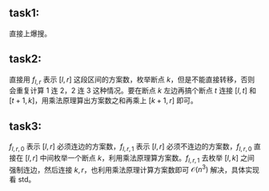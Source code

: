 ## task1:
直接上爆搜。
## task2:
直接用 $f_{l,r}$ 表示 $[l,r]$ 这段区间的方案数，枚举断点 $k$，但是不能直接转移，否则会重复计算 $1$ 连 $2$，$2$ 连 $3$ 这种情况。要在断点 $k$ 左边再搞个断点 $t$ 连接 $[l,t]$ 和 $[t+1,k]$，用乘法原理算出方案数之和再乘上 $[k+1,r]$ 即可。
## task3:
$f_{l,r,0}$ 表示 $[l,r]$ 必须连边的方案数，$f_{l,r,1}$ 表示 $[l,r]$ 必须不连边的方案数，$f_{l,r,0}$ 直接在 $[l,r]$ 中间枚举一个断点 $k$，利用乘法原理算方案数。$f_{l,r,1}$ 去枚举 $[l,k]$ 之间强制连边，然后连接 $k,r$，也利用乘法原理计算方案数即可 $\mathcal O(n^3)$ 解决，具体实现看 std。